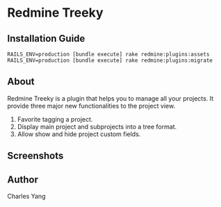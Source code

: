 # Redmine Treeky
## Installation Guide

```
RAILS_ENV=production [bundle execute] rake redmine:plugins:assets
RAILS_ENV=production [bundle execute] rake redmine:plugins:migrate
```

## About
Redmine Treeky is a plugin that helps you to manage all your projects.
It provide three major new functionalities to the project view.

1. Favorite tagging a project.
2. Display main project and subprojects into a tree format.
3. Allow show and hide project custom fields.

## Screenshots

## Author
Charles Yang
